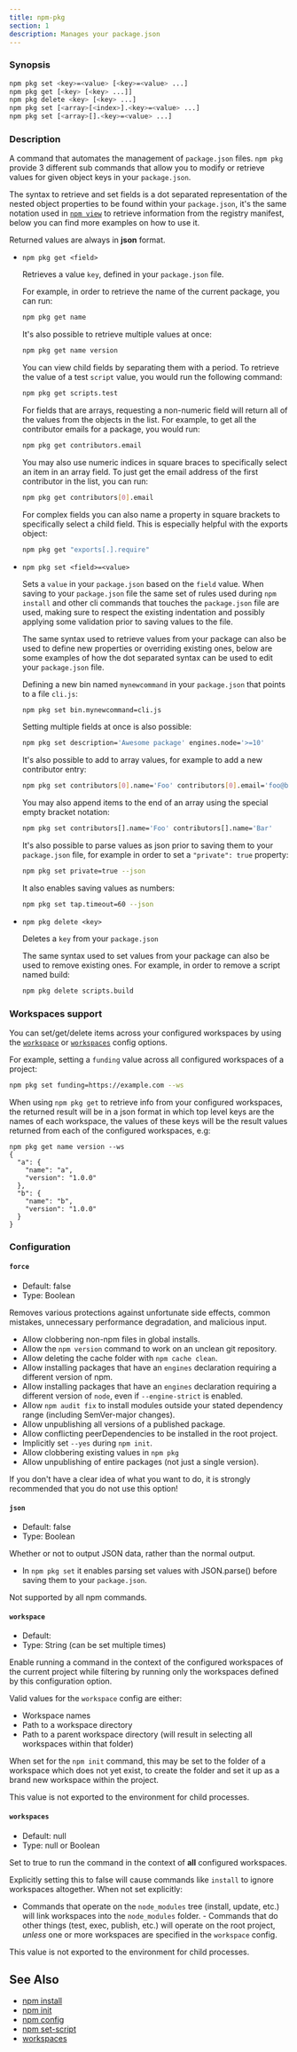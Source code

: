 ```yaml
---
title: npm-pkg
section: 1
description: Manages your package.json
---
```


### Synopsis

```bash
npm pkg set <key>=<value> [<key>=<value> ...]
npm pkg get [<key> [<key> ...]]
npm pkg delete <key> [<key> ...]
npm pkg set [<array>[<index>].<key>=<value> ...]
npm pkg set [<array>[].<key>=<value> ...]
```

### Description

A command that automates the management of `package.json` files.
`npm pkg` provide 3 different sub commands that allow you to modify or retrieve
values for given object keys in your `package.json`.

The syntax to retrieve and set fields is a dot separated representation of
the nested object properties to be found within your `package.json`, it's the
same notation used in [`npm view`](/commands/npm-view) to retrieve information
from the registry manifest, below you can find more examples on how to use it.

Returned values are always in **json** format.

- `npm pkg get <field>`

  Retrieves a value `key`, defined in your `package.json` file.

  For example, in order to retrieve the name of the current package, you
  can run:

  ```bash
  npm pkg get name
  ```

  It's also possible to retrieve multiple values at once:

  ```bash
  npm pkg get name version
  ```

  You can view child fields by separating them with a period. To retrieve
  the value of a test `script` value, you would run the following command:

  ```bash
  npm pkg get scripts.test
  ```

  For fields that are arrays, requesting a non-numeric field will return
  all of the values from the objects in the list. For example, to get all
  the contributor emails for a package, you would run:

  ```bash
  npm pkg get contributors.email
  ```

  You may also use numeric indices in square braces to specifically select
  an item in an array field. To just get the email address of the first
  contributor in the list, you can run:

  ```bash
  npm pkg get contributors[0].email
  ```

  For complex fields you can also name a property in square brackets
  to specifically select a child field. This is especially helpful
  with the exports object:

  ```bash
  npm pkg get "exports[.].require"
  ```

- `npm pkg set <field>=<value>`

  Sets a `value` in your `package.json` based on the `field` value. When
  saving to your `package.json` file the same set of rules used during
  `npm install` and other cli commands that touches the `package.json` file
  are used, making sure to respect the existing indentation and possibly
  applying some validation prior to saving values to the file.

  The same syntax used to retrieve values from your package can also be used
  to define new properties or overriding existing ones, below are some
  examples of how the dot separated syntax can be used to edit your
  `package.json` file.

  Defining a new bin named `mynewcommand` in your `package.json` that points
  to a file `cli.js`:

  ```bash
  npm pkg set bin.mynewcommand=cli.js
  ```

  Setting multiple fields at once is also possible:

  ```bash
  npm pkg set description='Awesome package' engines.node='>=10'
  ```

  It's also possible to add to array values, for example to add a new
  contributor entry:

  ```bash
  npm pkg set contributors[0].name='Foo' contributors[0].email='foo@bar.ca'
  ```

  You may also append items to the end of an array using the special
  empty bracket notation:

  ```bash
  npm pkg set contributors[].name='Foo' contributors[].name='Bar'
  ```

  It's also possible to parse values as json prior to saving them to your
  `package.json` file, for example in order to set a `"private": true`
  property:

  ```bash
  npm pkg set private=true --json
  ```

  It also enables saving values as numbers:

  ```bash
  npm pkg set tap.timeout=60 --json
  ```

- `npm pkg delete <key>`

  Deletes a `key` from your `package.json`

  The same syntax used to set values from your package can also be used
  to remove existing ones. For example, in order to remove a script named
  build:

  ```bash
  npm pkg delete scripts.build
  ```

### Workspaces support

You can set/get/delete items across your configured workspaces by using the
[`workspace`](/using-npm/config#workspace) or
[`workspaces`](/using-npm/config#workspaces) config options.

For example, setting a `funding` value across all configured workspaces
of a project:

```bash
npm pkg set funding=https://example.com --ws
```

When using `npm pkg get` to retrieve info from your configured workspaces, the
returned result will be in a json format in which top level keys are the
names of each workspace, the values of these keys will be the result values
returned from each of the configured workspaces, e.g:

```
npm pkg get name version --ws
{
  "a": {
    "name": "a",
    "version": "1.0.0"
  },
  "b": {
    "name": "b",
    "version": "1.0.0"
  }
}
```

### Configuration

#### `force`

- Default: false
- Type: Boolean

Removes various protections against unfortunate side effects, common
mistakes, unnecessary performance degradation, and malicious input.

- Allow clobbering non-npm files in global installs.
- Allow the `npm version` command to work on an unclean git repository.
- Allow deleting the cache folder with `npm cache clean`.
- Allow installing packages that have an `engines` declaration requiring a
  different version of npm.
- Allow installing packages that have an `engines` declaration requiring a
  different version of `node`, even if `--engine-strict` is enabled.
- Allow `npm audit fix` to install modules outside your stated dependency
  range (including SemVer-major changes).
- Allow unpublishing all versions of a published package.
- Allow conflicting peerDependencies to be installed in the root project.
- Implicitly set `--yes` during `npm init`.
- Allow clobbering existing values in `npm pkg`
- Allow unpublishing of entire packages (not just a single version).

If you don't have a clear idea of what you want to do, it is strongly
recommended that you do not use this option!

#### `json`

- Default: false
- Type: Boolean

Whether or not to output JSON data, rather than the normal output.

- In `npm pkg set` it enables parsing set values with JSON.parse() before
  saving them to your `package.json`.

Not supported by all npm commands.

#### `workspace`

- Default:
- Type: String (can be set multiple times)

Enable running a command in the context of the configured workspaces of the
current project while filtering by running only the workspaces defined by
this configuration option.

Valid values for the `workspace` config are either:

- Workspace names
- Path to a workspace directory
- Path to a parent workspace directory (will result in selecting all
  workspaces within that folder)

When set for the `npm init` command, this may be set to the folder of a
workspace which does not yet exist, to create the folder and set it up as a
brand new workspace within the project.

This value is not exported to the environment for child processes.

#### `workspaces`

- Default: null
- Type: null or Boolean

Set to true to run the command in the context of **all** configured
workspaces.

Explicitly setting this to false will cause commands like `install` to
ignore workspaces altogether. When not set explicitly:

- Commands that operate on the `node_modules` tree (install, update, etc.)
  will link workspaces into the `node_modules` folder. - Commands that do
  other things (test, exec, publish, etc.) will operate on the root project,
  _unless_ one or more workspaces are specified in the `workspace` config.

This value is not exported to the environment for child processes.

## See Also

- [npm install](/commands/npm-install)
- [npm init](/commands/npm-init)
- [npm config](/commands/npm-config)
- [npm set-script](/commands/npm-set-script)
- [workspaces](/using-npm/workspaces)
